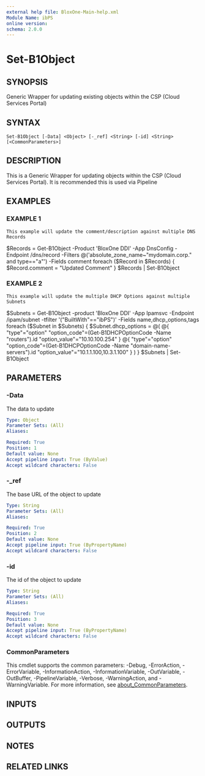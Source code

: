 ```yaml
---
external help file: BloxOne-Main-help.xml
Module Name: ibPS
online version:
schema: 2.0.0
---
```


# Set-B1Object

## SYNOPSIS
Generic Wrapper for updating existing objects within the CSP (Cloud Services Portal)

## SYNTAX

```
Set-B1Object [-Data] <Object> [-_ref] <String> [-id] <String> [<CommonParameters>]
```

## DESCRIPTION
This is a Generic Wrapper for updating objects within the CSP (Cloud Services Portal).
It is recommended this is used via Pipeline

## EXAMPLES

### EXAMPLE 1
```
This example will update the comment/description against multiple DNS Records
```

$Records = Get-B1Object -Product 'BloxOne DDI' -App DnsConfig -Endpoint /dns/record -Filters @('absolute_zone_name~"mydomain.corp." and type=="a"') -Fields comment
foreach ($Record in $Records) {
    $Record.comment = "Updated Comment"
}
$Records | Set-B1Object

### EXAMPLE 2
```
This example will update the multiple DHCP Options against multiple Subnets
```

$Subnets = Get-B1Object -product 'BloxOne DDI' -App Ipamsvc -Endpoint /ipam/subnet -tfilter '("BuiltWith"=="ibPS")' -Fields name,dhcp_options,tags
foreach ($Subnet in $Subnets) {
    $Subnet.dhcp_options = @(
        @{
            "type"="option"
            "option_code"=(Get-B1DHCPOptionCode -Name "routers").id
            "option_value"="10.10.100.254"
        }
        @{
            "type"="option"
            "option_code"=(Get-B1DHCPOptionCode -Name "domain-name-servers").id
            "option_value"="10.1.1.100,10.3.1.100"
        }
    )
}
$Subnets | Set-B1Object

## PARAMETERS

### -Data
The data to update

```yaml
Type: Object
Parameter Sets: (All)
Aliases:

Required: True
Position: 1
Default value: None
Accept pipeline input: True (ByValue)
Accept wildcard characters: False
```

### -_ref
The base URL of the object to update

```yaml
Type: String
Parameter Sets: (All)
Aliases:

Required: True
Position: 2
Default value: None
Accept pipeline input: True (ByPropertyName)
Accept wildcard characters: False
```

### -id
The id of the object to update

```yaml
Type: String
Parameter Sets: (All)
Aliases:

Required: True
Position: 3
Default value: None
Accept pipeline input: True (ByPropertyName)
Accept wildcard characters: False
```

### CommonParameters
This cmdlet supports the common parameters: -Debug, -ErrorAction, -ErrorVariable, -InformationAction, -InformationVariable, -OutVariable, -OutBuffer, -PipelineVariable, -Verbose, -WarningAction, and -WarningVariable. For more information, see [about_CommonParameters](http://go.microsoft.com/fwlink/?LinkID=113216).

## INPUTS

## OUTPUTS

## NOTES

## RELATED LINKS
